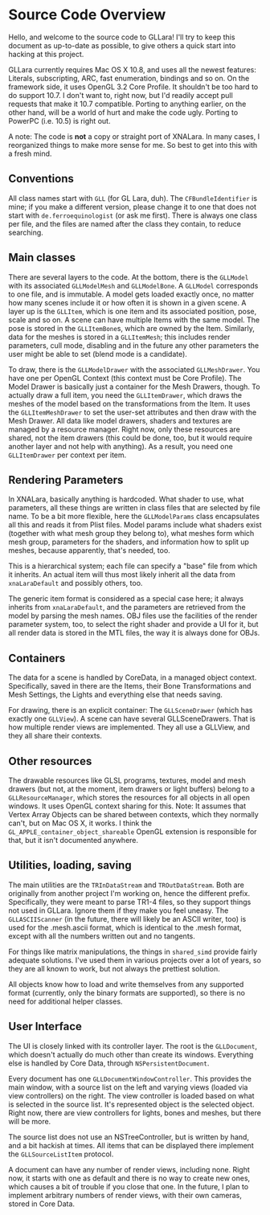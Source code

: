 Source Code Overview
====================

Hello, and welcome to the source code to GLLara! I'll try to keep this document as up-to-date as possible, to give others a quick start into hacking at this project.

GLLara currently requires Mac OS X 10.8, and uses all the newest features: Literals, subscripting, ARC, fast enumeration, bindings and so on. On the framework side, it uses OpenGL 3.2 Core Profile. It shouldn't be too hard to do support 10.7. I don't want to, right now, but I'd readily accept pull requests that make it 10.7 compatible. Porting to anything earlier, on the other hand, will be a world of hurt and make the code ugly. Porting to PowerPC (i.e. 10.5) is right out.

A note: The code is **not** a copy or straight port of XNALara. In many cases, I reorganized things to make more sense for me. So best to get into this with a fresh mind.

Conventions
-----------

All class names start with `GLL` (for GL Lara, duh). The `CFBundleIdentifier` is mine; if you make a  different version, please change it to one that does not start with `de.ferroequinologist` (or ask me first). There is always one class per file, and the files are named after the class they contain, to reduce searching.

Main classes
------------

There are several layers to the code. At the bottom, there is the `GLLModel` with its associated `GLLModelMesh` and `GLLModelBone`. A `GLLModel` corresponds to one file, and is immutable. A model gets loaded exactly once, no matter how many scenes include it or how often it is shown in a given scene. A layer up is the `GLLItem`, which is one item and its associated position, pose, scale and so on. A scene can have multiple Items with the same model. The pose is stored in the `GLLItemBone`s, which are owned by the Item. Similarly, data for the meshes is stored in a `GLLItemMesh`; this includes render parameters, cull mode, disabling and in the future any other parameters the user might be able to set (blend mode is a candidate).

To draw, there is the `GLLModelDrawer` with the associated `GLLMeshDrawer`. You have one per OpenGL Context (this context must be Core Profile). The Model Drawer is basically just a container for the Mesh Drawers, though. To actually draw a full item, you need the `GLLItemDrawer`, which draws the meshes of the model based on the transformations from the Item. It uses the `GLLItemMeshDrawer` to set the user-set attributes and then draw with the Mesh Drawer. All data like model drawers, shaders and textures are managed by a resource manager. Right now, only these resources are shared, not the item drawers (this could be done, too, but it would require another layer and not help with anything). As a result, you need one `GLLItemDrawer` per context per item.

Rendering Parameters
--------------------

In XNALara, basically anything is hardcoded. What shader to use, what parameters, all these things are written in class files that are selected by file name. To be a bit more flexible, here the `GLLModelParams` class encapsulates all this and reads it from Plist files. Model params include what shaders exist (together with what mesh group they belong to), what meshes form which mesh group, parameters for the shaders, and information how to split up meshes, because apparently, that's needed, too.

This is a hierarchical system; each file can specify a "base" file from which it inherits. An actual item will thus most likely inherit all the data from `xnaLaraDefault` and possibly others, too.

The generic item format is considered as a special case here; it always inherits from `xnaLaraDefault`, and the parameters are retrieved from the model by parsing the mesh names. OBJ files use the facilities of the render parameter system, too, to select the right shader and provide a UI for it, but all render data is stored in the MTL files, the way it is always done for OBJs.

Containers
----------

The data for a scene is handled by CoreData, in a managed object context. Specifically, saved in there are the Items, their Bone Transformations and Mesh Settings, the Lights and everything else that needs saving.

For drawing, there is an explicit container: The `GLLSceneDrawer` (which has exactly one `GLLView`). A scene can have several GLLSceneDrawers. That is how multiple render views are implemented. They all use a GLLView, and they all share their contexts.

Other resources
---------------

The drawable resources like GLSL programs, textures, model and mesh drawers (but not, at the moment, item drawers or light buffers) belong to a `GLLResourceManager`, which stores the resources for all objects in all open windows. It uses OpenGL context sharing for this. Note: It assumes that Vertex Array Objects can be shared between contexts, which they normally can't, but on Mac OS X, it works. I think the `GL_APPLE_container_object_shareable` OpenGL extension is responsible for that, but it isn't documented anywhere.

Utilities, loading, saving
--------------------------

The main utilities are the `TRInDataStream` and `TROutDataStream`. Both are originally from another project I'm working on, hence the different prefix. Specifically, they were meant to parse TR1-4 files, so they support things not used in GLLara. Ignore them if they make you feel uneasy. The `GLLASCIIScanner` (in the future, there will likely be an ASCII writer, too) is used for the .mesh.ascii format, which is identical to the .mesh format, except with all the numbers written out and no tangents. 

For things like matrix manipulations, the things in `shared_simd` provide fairly adequate solutions. I've used them in various projects over a lot of years, so they are all known to work, but not always the prettiest solution.

All objects know how to load and write themselves from any supported format (currently, only the binary formats are supported), so there is no need for additional helper classes.

User Interface
--------------

The UI is closely linked with its controller layer. The root is the `GLLDocument`, which doesn't actually do much other than create its windows. Everything else is handled by Core Data, through `NSPersistentDocument`.

Every document has one `GLLDocumentWindowController`. This provides the main window, with a source list on the left and varying views (loaded via view controllers) on the right. The view controller is loaded based on what is selected in the source list. It's represented object is the selected object. Right now, there are view controllers for lights, bones and meshes, but there will be more.

The source list does not use an NSTreeController, but is written by hand, and a bit hackish at times. All items that can be displayed there implement the `GLLSourceListItem` protocol.

A document can have any number of render views, including none. Right now, it starts with one as default and there is no way to create new ones, which causes a bit of trouble if you close that one. In the future, I plan to implement arbitrary numbers of render views, with their own cameras, stored in Core Data.
